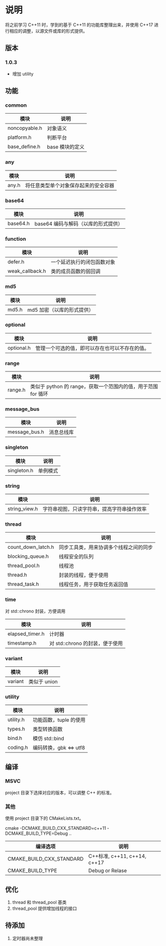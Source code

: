 ﻿# 说明

将之前学习 C++11 时，学到的基于 C++11 的功能库整理出来，并使用 C++17 进行相应的调整，以源文件或库的形式提供。

## 版本

### 1.0.3

- 增加 utility

## 功能

### common

| 模块          | 说明            |
| ------------- | --------------- |
| noncopyable.h | 对象语义        |
| platform.h    | 判断平台        |
| base_define.h | base 模块的定义 |

### any

| 模块  | 说明                                 |
| ----- | ------------------------------------ |
| any.h | 将任意类型单个对象保存起来的安全容器 |

### base64

| 模块     | 说明                                |
| -------- | ----------------------------------- |
| base64.h | base64 编码与解码（以库的形式提供） |

### function

| 模块            | 说明                       |
| --------------- | -------------------------- |
| defer.h         | 一个延迟执行的闭包函数对象 |
| weak_callback.h | 类的成员函数的弱回调       |

### md5

| 模块  | 说明                       |
| ----- | -------------------------- |
| md5.h | md5 加密（以库的形式提供） |

### optional

| 模块       | 说明                                           |
| ---------- | ---------------------------------------------- |
| optional.h | 管理一个可选的值，即可以存在也可以不存在的值。 |

### range

| 模块    | 说明                                                          |
| ------- | ------------------------------------------------------------- |
| range.h | 类似于 python 的 range，获取一个范围内的值，用于范围 for 循环 |

### message_bus

| 模块          | 说明       |
| ------------- | ---------- |
| message_bus.h | 消息总线库 |

### singleton

| 模块        | 说明     |
| ----------- | -------- |
| singleton.h | 单例模式 |

### string

| 模块          | 说明                                       |
| ------------- | ------------------------------------------ |
| string_view.h | 字符串视图，只读字符串，提高字符串操作效率 |

### thread

| 模块               | 说明                                   |
| ------------------ | -------------------------------------- |
| count_down_latch.h | 同步工具类，用来协调多个线程之间的同步 |
| blocking_queue.h   | 线程安全的队列                         |
| thread_pool.h      | 线程池                                 |
| thread.h           | 封装的线程，便于使用                   |
| thread_task.h      | 线程任务，用于获取任务返回值           |

### time

对 std::chrono 封装，方便调用

| 模块            | 说明                            |
| --------------- | ------------------------------- |
| elapsed_timer.h | 计时器                          |
| timestamp.h     | 对 std::chrono 的封装，便于使用 |

### variant

| 模块    | 说明         |
| ------- | ------------ |
| variant | 类似于 union |

### utility

| 模块      | 说明                   |
| --------- | ---------------------- |
| utility.h | 功能函数，tuple 的使用 |
| types.h   | 类型转换函数           |
| bind.h    | 模仿 std::bind         |
| coding.h  | 编码转换，gbk <=> utf8 |

## 编译

### MSVC

project 目录下选择对应的版本，可以调整 C++ 的标准。

### 其他

使用 project 目录下的 CMakeLists.txt。

cmake -DCMAKE_BUILD_CXX_STANDARD=c++11 -DCMAKE_BUILD_TYPE=Debug ..

| 编译选项                  |  说明                        |
| ------------------------ | ---------------------------- |
| CMAKE_BUILD_CXX_STANDARD | C++标准, c++11, c++14, c++17 |
| CMAKE_BUILD_TYPE         | Debug or Relase              |

## 优化

1. thread 和 thread_pool 基类
2. thread_pool 提供增加线程的接口

## 待添加

1. 定时器尚未整理

